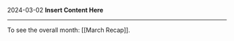 2024-03-02
__Insert Content Here__
_______________________
To see the overall month: [[March Recap]].